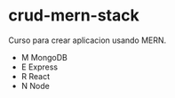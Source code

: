 # crud-mern-stack
Curso para crear aplicacion usando MERN.

- M MongoDB
- E Express
- R React
- N Node
